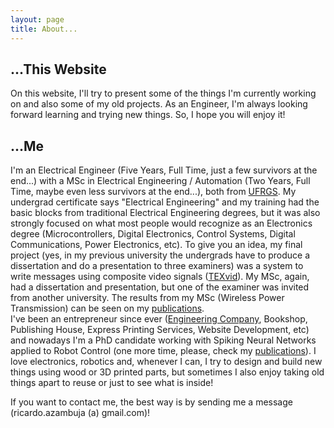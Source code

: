 ```yaml
---
layout: page
title: About...
---
```

## ...This Website
On this website, I'll try to present some of the things I'm currently working on and also some of my old projects. As an Engineer, I'm always looking forward learning and trying new things. So, I hope you will enjoy it!

## ...Me
I'm an Electrical Engineer (Five Years, Full Time, just a few survivors at the end...) with a MSc in Electrical Engineering / Automation (Two Years, Full Time, maybe even less survivors at the end...), both from [UFRGS](http://www.ufrgs.br/english/home). My undergrad certificate says "Electrical Engineering" and my training had the basic blocks from traditional Electrical Engineering degrees, but it was also strongly focused on what most people would recognize as an Electronics degree (Microcontrollers, Digital Electronics, Control Systems, Digital Communications, Power Electronics, etc). To give you an idea, my final project (yes, in my previous university the undergrads have to produce a dissertation and do a presentation to three examiners) was a system to write messages using composite video signals ([TEXvid](https://github.com/ricardodeazambuja/TEXvid)). My MSc, again, had a dissertation and presentation, but one of the examiner was invited from another university. The results from my MSc (Wireless Power Transmission) can be seen on my [publications](../publications/).  
I've been an entrepreneur since ever ([Engineering Company](http://ricardodeazambuja.com/azamec/index_e.html), Bookshop, Publishing House, Express Printing Services, Website Development, etc) and nowadays I'm a PhD candidate working with Spiking Neural Networks applied to Robot Control (one more time, please, check my [publications](../publications/)). I love electronics, robotics and, whenever I can, I try to design and build new things using wood or 3D printed parts, but sometimes I also enjoy taking old things apart to reuse or just to see what is inside!

<p class="message">
If you want to contact me, the best way is by sending me a message (ricardo.azambuja (a) gmail.com)!
</p>
